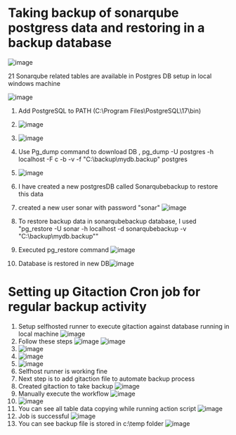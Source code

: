 # Taking backup of sonarqube postgress data and restoring in a backup database 
![image](https://github.com/user-attachments/assets/7d7b3800-2e41-43cb-90b8-ad9e02287b3d)


21 Sonarqube related tables are available in Postgres DB setup in local windows machine

![image](https://github.com/user-attachments/assets/14d2f016-6419-42db-b7bd-794a6b77e66f)

1. Add PostgreSQL to PATH    (C:\Program Files\PostgreSQL\17\bin)
2. ![image](https://github.com/user-attachments/assets/05253eab-7e58-4c65-80ac-98ac4a4fdb29)
3. ![image](https://github.com/user-attachments/assets/9d854bd0-4246-4c7b-96de-2269ec30d0ce)
4. Use Pg_dump command to download DB ,  pg_dump -U postgres -h localhost -F c -b -v -f "C:\backup\mydb.backup" postgres
5. ![image](https://github.com/user-attachments/assets/a218b0c1-2905-4f0c-b4f1-b2e680794850)
6. I have created a new postgresDB called Sonarqubebackup to restore this data
7. created a new user sonar with password "sonar" ![image](https://github.com/user-attachments/assets/0736ca33-6f8f-499b-a692-9966026cc681)

8. To restore backup data in sonarqubebackup database, I used   "pg_restore -U sonar -h localhost -d sonarqubebackup -v "C:\backup\mydb.backup""

9. Executed pg_restore command ![image](https://github.com/user-attachments/assets/b09d4a3c-e946-40df-8b4b-f6e9230cc4f7)

10. Database is restored in new DB![image](https://github.com/user-attachments/assets/de6a5850-e6e6-4000-bf6d-dc03fb60f8c3)

# Setting up Gitaction Cron job for regular backup activity

1. Setup selfhosted runner to execute gitaction against database running in local machine   ![image](https://github.com/user-attachments/assets/9610aeb8-e59d-4dc1-b3d4-29e3cedad7cf)
2. Follow these steps  ![image](https://github.com/user-attachments/assets/21e45fef-a44f-43a9-928d-e473559ab93f)  ![image](https://github.com/user-attachments/assets/91f16ab5-1c89-4e66-b79b-f684e31d0f56)
3. ![image](https://github.com/user-attachments/assets/2d67bb9a-84f5-4145-af61-aae6c745a72e)
4. ![image](https://github.com/user-attachments/assets/4affbf56-4a3a-4439-99b5-cdb8fc087b23)
5. ![image](https://github.com/user-attachments/assets/a4d1e807-d836-41c9-b6bc-53bd7fa14e48)
6. Selfhost runner is working fine
7. Next step is to add gitaction file to automate backup process
8. Created gitaction to take backup  ![image](https://github.com/user-attachments/assets/670493fd-0fac-467b-b3cf-15559eb4cd78)
9. Manually execute the workflow   ![image](https://github.com/user-attachments/assets/c9cd60a0-680e-4737-9617-fbf90dcd00e3)
10. ![image](https://github.com/user-attachments/assets/688d84e7-4430-47a9-8382-0c77795453c8)
11. You can see all table data copying while running action script   ![image](https://github.com/user-attachments/assets/9547e34b-886e-4e32-bbba-f14c2c0b6c76)
12. Job is successful  ![image](https://github.com/user-attachments/assets/21c67b44-47bb-4b91-ac7f-64ce0523376d)
13. You can see backup file is stored in c:\temp folder  ![image](https://github.com/user-attachments/assets/0f3f482b-d8e1-4636-b8f3-9f25d1d87eff)










